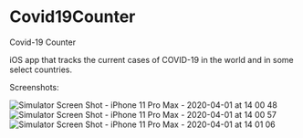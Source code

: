 # Covid19Counter
Covid-19 Counter

iOS app that tracks the current cases of COVID-19 in the world and in some select countries.

Screenshots:

![Simulator Screen Shot - iPhone 11 Pro Max - 2020-04-01 at 14 00 48](https://user-images.githubusercontent.com/55324523/78186947-6e82d700-7422-11ea-9613-eb80d1c80796.png)
![Simulator Screen Shot - iPhone 11 Pro Max - 2020-04-01 at 14 00 57](https://user-images.githubusercontent.com/55324523/78186949-6fb40400-7422-11ea-9203-6af37518ecb1.png)
![Simulator Screen Shot - iPhone 11 Pro Max - 2020-04-01 at 14 01 06](https://user-images.githubusercontent.com/55324523/78186950-70e53100-7422-11ea-9288-ca4260c2a128.png)


